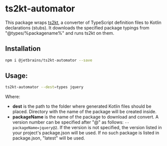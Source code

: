 # ts2kt-automator

This package wraps [ts2kt](https://github.com/Kotlin/ts2kt), a converter of TypeScript definition files to Kotlin declarations (stubs).
It downloads the specified package typings from "@types/%packagename%" and runs ts2kt on them.

## Installation

```bash
npm i @jetbrains/ts2kt-automator --save
```

## Usage: 
```bash
ts2kt-automator --dest=types jquery
```

Where:
* **dest** is the path to the folder where generated Kotlin files should be placed. 
Directory with the name of the package will be created inside.
* **packageName** is the name of the package to download and convert. 
A version number can be specified after "@" as follows: `--packageName=jquery@2`. 
If the version is not specified, the version listed in your project's package.json will be used. 
If no such package is listed in package.json, "latest" will be used.
